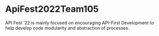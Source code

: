 # ApiFest2022Team105
API Fest ‘22 is mainly focused on encouraging API-First Development to help develop code modularity and abstraction of processes.
